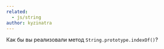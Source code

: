 ```yaml
---
related:
  - js/string
author: kyzinatra
---
```


Как бы вы реализовали метод `String.prototype.indexOf()`?